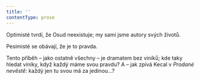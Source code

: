 ```yaml
---
title: ''
contentType: prose
---
```


  

  

  

  

  

  

  

Optimisté tvrdí, že Osud neexistuje; my sami jsme autory svých životů.

Pesimisté se obávají, že je to pravda.

Tento příběh – jako ostatně všechny – je dramatem bez viníků; kde taky hledat viníky, když každý máme svou pravdu? A – jak zpívá Kecal v _Prodané nevěstě_: každý jen tu svou má za jedinou…?
